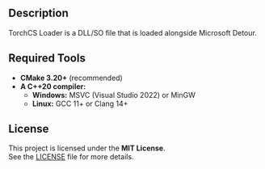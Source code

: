 ## Description

TorchCS Loader is a DLL/SO file that is loaded alongside Microsoft Detour.

## Required Tools

- **CMake 3.20+** (recommended)
- **A C++20 compiler:**
  - **Windows:** MSVC (Visual Studio 2022) or MinGW
  - **Linux:** GCC 11+ or Clang 14+
  
## License

This project is licensed under the **MIT License**.  
See the [LICENSE](LICENSE) file for more details.
